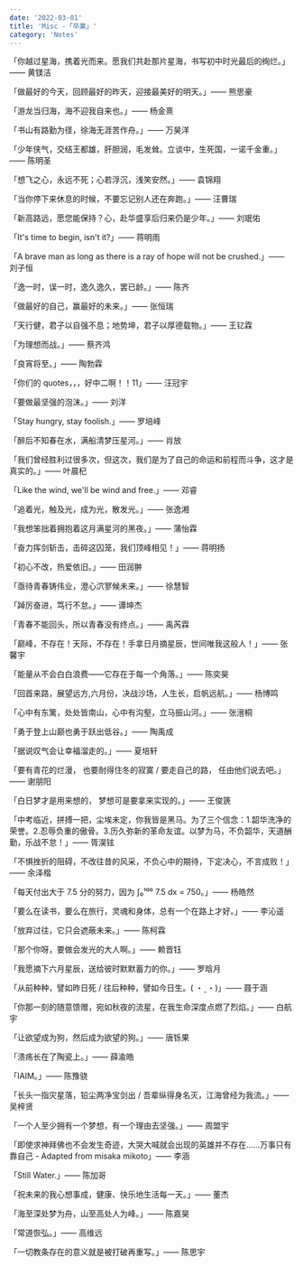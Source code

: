 ```yaml
---
date: '2022-03-01'
title: 'Misc -「卒業」'
category: 'Notes'
---
```


「你越过星海，携着光而来。愿我们共赴那片星海，书写初中时光最后的绚烂。」—— 黄镁洁

「做最好的今天，回顾最好的昨天，迎接最美好的明天。」—— 熊思豪

「游龙当归海，海不迎我自来也。」—— 杨金熹

「书山有路勤为径，徐海无涯苦作舟。」—— 万昊洋

「少年侠气，交结王都雄，肝胆润，毛发耸。立谈中，生死国，一诺千金重。」—— 陈明圣

「想飞之心，永远不死；心若浮沉，浅笑安然。」—— 袁锦翔

「当你停下来休息的时候，不要忘记别人还在奔跑。」—— 汪曹瑞

「新高路远，愿您能保持？心，赴华盛享后归来仍是少年。」—— 刘珉佑

「It's time to begin, isn't it?」—— 蒋明雨

「A brave man as long as there is a ray of hope will not be crushed.」—— 刘子恒

「逸一时，误一时，逸久逸久，罢已龄。」—— 陈齐

「做最好的自己，赢最好的未来。」—— 张恒瑞

「天行健，君子以自强不息；地势坤，君子以厚德载物。」—— 王钇霖

「为理想而战。」—— 蔡齐鸿

「良宵将至。」—— 陶勃霖

「你们的 quotes，，，好中二啊！！11」—— 汪冠宇

「要做最坚强的泡沫。」—— 刘洋

「Stay hungry, stay foolish.」—— 罗培峰

「醉后不知春在水，满船清梦压星河。」—— 肖放

「我们曾经胜利过很多次，但这次，我们是为了自己的命运和前程而斗争，这才是真实的。」—— 叶晨杞

「Like the wind, we'll be wind and free.」—— 邓睿

「追着光，触及光，成为光，散发光。」—— 张逸湘

「我想笨拙着拥抱着这月满星河的黑夜。」—— 蒲怡霖

「奋力挥剑斩击，击碎这囚笼，我们顶峰相见！」—— 蒋明扬

「初心不改，热爱依旧。」—— 田润翀

「亟待青春铸伟业，澄心泬寥候未来。」—— 徐慧智

「踔厉奋进，笃行不怠。」—— 谭坤杰

「青春不能回头，所以青春没有终点。」—— 禹芮霖

「巅峰，不存在！天际，不存在！手拿日月摘星辰，世间唯我这般人！」—— 张馨宇

「能量从不会白白浪费——它存在于每一个角落。」—— 陈奕昊

「回首来路，展望远方,六月份，决战沙场，人生长，启帆远航。」—— 杨博鸣

「心中有东篱，处处皆南山，心中有沟壑，立马振山河。」—— 张溍桐

「勇于登上山巅也勇于跃出低谷。」—— 陶禹成

「据说叹气会让幸福溜走的。」—— 夏培轩

「要有青花的烂漫， 也要耐得住冬的寂寞 / 要走自己的路， 任由他们说去吧。」—— 谢朋阳

「白日梦才是用来想的， 梦想可是要拿来实现的。」—— 王俊篪

「中考临近，拼搏一把，尘埃未定，你我皆是黑马。为了三个信念：1.韶华洗净的荣誉。2.忍辱负重的傲骨。3.历久弥新的革命友谊。以梦为马，不负韶华，天道酬勤，乐战不怠！」—— 胥淏铉

「不惧挫折的阻碍，不改往昔的风采，不负心中的期待，下定决心，不言成败！」—— 余泽楷

「每天付出大于 7.5 分的努力，因为 ∫₀¹⁰⁰ 7.5 dx = 750。」—— 杨皓然

「要么在读书，要么在旅行，灵魂和身体，总有一个在路上才好。」—— 李沁遥

「放弃过往，它只会遮蔽未来。」—— 陈柯霖

「那个你呀，要做会发光的大人啊。」—— 赖晋钰

「我愿摘下六月星辰，送给彼时默默蓄力的你。」—— 罗晗月

「从前种种，譬如昨日死 / 往后种种，譬如今日生。( ・ˍ・)」—— 聂于涵

「你那一刻的随意馈赠，宛如秋夜的流星，在我生命深度点燃了烈焰。」—— 白航宇

「让欲望成为狗，然后成为欲望的狗。」—— 唐铄果

「溃疡长在了陶瓷上。」—— 薛渝皓

「IAIM。」—— 陈豫骁

「长头一指灾星落，铅尘两净宝剑出 / 吾辈纵得身名灭，江海曾经为我流。」—— 吴梓贤

「一个人至少拥有一个梦想，有一个理由去坚强。」—— 周盟宇

「即使求神拜佛也不会发生奇迹，大哭大喊就会出现的英雄并不存在……万事只有靠自己 - Adapted from misaka mikoto」—— 李涵

「Still Water.」—— 陈加哥

「祝未来的我心想事成，健康、快乐地生活每一天。」—— 董杰

「海至深处梦为舟，山至高处人为峰。」—— 陈嘉昊

「常道恢弘。」—— 高维远

「一切教条存在的意义就是被打破再重写。」—— 陈思宇
